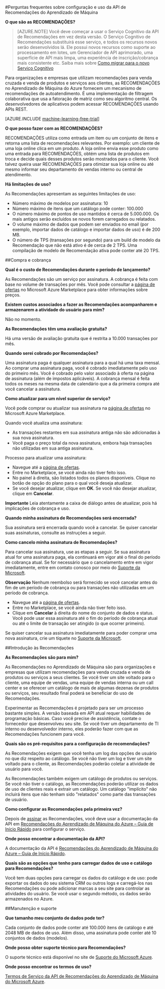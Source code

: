 <properties 
	pageTitle="Configurar e usar a API de recomendações de Aprendizado de Máquina | Microsoft Azure" 
	description="API de RECOMENDAÇÕES da Microsoft criada com as perguntas Frequentes do aprendizado de máquina do Azure" 
	services="machine-learning" 
	documentationCenter="" 
	authors="LuisCabrer" 
	manager="jhubbard" 
	editor="cgronlun"/>

<tags 
	ms.service="machine-learning" 
	ms.workload="data-services" 
	ms.tgt_pltfrm="na" 
	ms.devlang="na" 
	ms.topic="article" 
	ms.date="09/08/2016" 
	ms.author="luisca"/>

#Perguntas frequentes sobre configuração e uso da API de Recomendações do Aprendizado de Máquina


**O que são as RECOMENDAÇÕES?**

>[AZURE.NOTE] Você deve começar a usar o Serviço Cognitivo da API de Recomendações em vez desta versão. O Serviço Cognitivo de Recomendações substituirá esse serviço, e todos os recursos novos serão desenvolvidos lá. Ele possui novos recursos como suporte ao processamento em lotes, um Gerenciador de API aprimorado, uma superfície de API mais limpa, uma experiência de inscrição/cobrança mais consistente etc. Saiba mais sobre [Como migrar para o novo Serviço Cognitivo](http://aka.ms/recomigrate)

Para organizações e empresas que utilizam recomendações para venda cruzada e venda de produtos e serviços aos clientes, as RECOMENDAÇÕES no Aprendizado de Máquina do Azure fornecem um mecanismo de recomendações de autoatendimento. É uma implementação de filtragem colaborativa que usa a fatoração de matriz como seu algoritmo central. Os desenvolvedores de aplicativos podem acessar RECOMENDAÇÕES usando APIs REST.

[AZURE.INCLUDE [machine-learning-free-trial](../../includes/machine-learning-free-trial.md)]

**O que posso fazer com as RECOMENDAÇÕES?**

RECOMENDAÇÕES utiliza como entrada um item ou um conjunto de itens e retorna uma lista de recomendações relevantes. Por exemplo: um cliente de uma loja online clica em um produto. A loja online envia esse produto como uma entrada para RECOMENDAÇÕES, obtém uma lista de produtos em troca e decide quais desses produtos serão mostrados para o cliente. Você talvez queira usar RECOMENDAÇÕES para otimizar sua loja online ou até mesmo informar seu departamento de vendas interno ou central de atendimento.

**Há limitações de uso?**

As Recomendações apresentam as seguintes limitações de uso:
* Número máximo de modelos por assinatura: 10
* Número máximo de itens que um catálogo pode conter: 100.000
* O número máximo de pontos de uso mantidos é cerca de 5.000.000. Os mais antigos serão excluídos se novos forem carregados ou relatados.
* O volume máximo de dados que podem ser enviados no email (por exemplo, importar dados de catálogo e importar dados de uso) é de 200 MB.
* O número de TPS (transações por segundo) para um build de modelo da Recomendação que não está ativo é de cerca de 2 TPS. Uma compilação de modelo de Recomendação ativa pode conter até 20 TPS.

##Compra e cobrança 


**Qual é o custo de Recomendações durante o período de lançamento?**

As Recomendações são um serviço por assinatura. A cobrança é feita com base no volume de transações por mês. Você pode consultar a [página de ofertas](https://datamarket.azure.com/dataset/amla/recommendations) no Microsoft Azure Marketplace para obter informações sobre preços.

**Existem custos associados a fazer as Recomendações acompanharem e armazenarem a atividade do usuário para mim?**

Não no momento.

**As Recomendações têm uma avaliação gratuita?**

Há uma versão de avaliação gratuita que é restrita a 10.000 transações por mês.

**Quando serei cobrado por Recomendações?**

Uma assinatura paga é qualquer assinatura para a qual há uma taxa mensal. Ao comprar uma assinatura paga, você é cobrado imediatamente pelo uso do primeiro mês. Você é cobrado pelo valor associado à oferta na página de assinatura (além de impostos aplicáveis). A cobrança mensal é feita todos os meses na mesma data de calendário que a da primeira compra até você cancelar a assinatura.

**Como atualizar para um nível superior de serviço?**

Você pode comprar ou atualizar sua assinatura na [página de ofertas](https://datamarket.azure.com/dataset/amla/recommendations) no Microsoft Azure Marketplace.

Quando você atualiza uma assinatura:

* As transações restantes em sua assinatura antiga não são adicionadas à sua nova assinatura.
* Você paga o preço total da nova assinatura, embora haja transações não utilizadas em sua antiga assinatura.

Processo para atualizar uma assinatura:

* Navegue até a [página de ofertas](https://datamarket.azure.com/dataset/amla/recommendations).
* Entre no Marketplace, se você ainda não tiver feito isso.
* No painel à direita, são listados todos os planos disponíveis. Clique no botão de opção do plano para o qual você deseja atualizar.
* Se você desejar atualizar, clique em **OK**. Se você não desejar atualizar, clique em **Cancelar**.

**Importante** Leia atentamente a caixa de diálogo antes de atualizar, pois há implicações de cobrança e uso.

**Quando minha assinatura de Recomendações será encerrada?**

Sua assinatura será encerrada quando você a cancelar. Se quiser cancelar suas assinaturas, consulte as instruções a seguir.

**Como cancelo minha assinatura de Recomendações?**

Para cancelar sua assinatura, use as etapas a seguir. Se sua assinatura atual for uma assinatura paga, ela continuará em vigor até o final do período de cobrança atual. Se for necessário que o cancelamento entre em vigor imediatamente, entre em contato conosco por meio do [Suporte da Microsoft](https://support.microsoft.com/oas/default.aspx?gprid=17024&st=1&wfxredirect=1&sd=gn).

**Observação** Nenhum reembolso será fornecido se você cancelar antes do fim de um período de cobrança ou para transações não utilizadas em um período de cobrança.

* Navegue até a [página de ofertas](https://datamarket.azure.com/dataset/amla/recommendations).
* Entre no Marketplace, se você ainda não tiver feito isso.
* Clique em **Cancelar** à direita do nome do conjunto de dados e status. Você pode usar essa assinatura até o fim do período de cobrança atual ou até o limite de transação ser atingido (o que ocorrer primeiro).

Se quiser cancelar sua assinatura imediatamente para poder comprar uma nova assinatura, crie um tíquete no [Suporte da Microsoft](https://support.microsoft.com/oas/default.aspx?gprid=17024&st=1&wfxredirect=1&sd=gn).

##Introdução às Recomendações

**As Recomendações são para mim?**

As Recomendações no Aprendizado de Máquina são para organizações e empresas que utilizam recomendações para venda cruzada e venda de produtos ou serviços a seus clientes. Se você tiver um site voltado para o cliente, uma equipe de vendas, uma equipe de vendas interna ou um call center e se oferecer um catálogo de mais de algumas dezenas de produtos ou serviços, seu resultado final poderá se beneficiar do uso de Recomendações.

Experimentar as Recomendações é projetado para ser um processo bastante simples. A versão baseada em API atual requer habilidades de programação básicas. Caso você precise de assistência, contate o fornecedor que desenvolveu seu site. Se você tiver um departamento de TI interno ou desenvolvedor interno, eles poderão fazer com que as Recomendações funcionem para você.

**Quais são os pré-requisitos para a configuração de recomendações?**

As Recomendações exigem que você tenha um log das opções de usuário no que diz respeito ao catálogo. Se você não tiver um log e tiver um site voltado para o cliente, as Recomendações poderão coletar a atividade de usuário para você.

As Recomendações também exigem um catálogo de produtos ou serviços. Se você não tiver o catálogo, as Recomendações poderão utilizar os dados de uso de clientes reais e extrair um catálogo. Um catálogo "implícito" não incluirá itens que não tenham sido "relatados" como parte das transações de usuário.

**Como configurar as Recomendações pela primeira vez?**

Depois de [assinar](https://datamarket.azure.com/dataset/amla/recommendations) as Recomendações, você deve usar a documentação da API em [Recomendações do Aprendizado de Máquina do Azure – Guia de Início Rápido](machine-learning-recommendation-api-quick-start-guide.md) para configurar o serviço.

**Onde posso encontrar a documentação da API?**

A documentação da API é [Recomendações do Aprendizado de Máquina do Azure – Guia de Início Rápido](machine-learning-recommendation-api-quick-start-guide.md).

**Quais são as opções que tenho para carregar dados de uso e catálogo para Recomendações?**

Você tem duas opções para carregar os dados do catálogo e de uso: pode exportar os dados do seu sistema CRM ou outros logs e carregá-los nas Recomendações ou pode adicionar marcas a seu site para controlar as atividades do usuário. Se você usar o segundo método, os dados serão armazenados no Azure.

##Manutenção e suporte

**Que tamanho meu conjunto de dados pode ter?**

Cada conjunto de dados pode conter até 100.000 itens de catálogo e até 2048 MB de dados de uso. Além disso, uma assinatura pode conter até 10 conjuntos de dados (modelos).

**Onde posso obter suporte técnico para Recomendações?**

O suporte técnico está disponível no site de [Suporte do Microsoft Azure](https://social.msdn.microsoft.com/forums/azure/home?forum=MachineLearning).

**Onde posso encontrar os termos de uso?**

[Termos de Serviço da API de Recomendações do Aprendizado de Máquina do Microsoft Azure](https://datamarket.azure.com/dataset/amla/recommendations#terms).



 

<!---HONumber=AcomDC_0914_2016-->